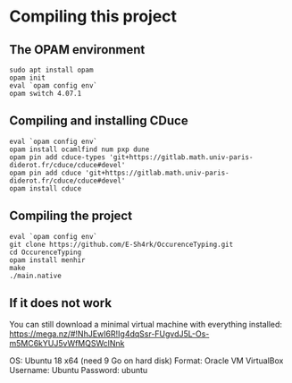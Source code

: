 # Compiling this project

## The OPAM environment

```
sudo apt install opam
opam init
eval `opam config env`
opam switch 4.07.1
```

## Compiling and installing CDuce

```
eval `opam config env`
opam install ocamlfind num pxp dune
opam pin add cduce-types 'git+https://gitlab.math.univ-paris-diderot.fr/cduce/cduce#devel'
opam pin add cduce 'git+https://gitlab.math.univ-paris-diderot.fr/cduce/cduce#devel'
opam install cduce
```


## Compiling the project

```
eval `opam config env`
git clone https://github.com/E-Sh4rk/OccurenceTyping.git
cd OccurenceTyping
opam install menhir
make
./main.native
```


## If it does not work

You can still download a minimal virtual machine with everything installed:
https://mega.nz/#!NhJEwI6R!Ig4dqSsr-FUgvdJ5L-Os-m5MC6kYUJ5vWfMQSWclNnk

OS: Ubuntu 18 x64 (need 9 Go on hard disk)
Format: Oracle VM VirtualBox
Username: Ubuntu
Password: ubuntu

